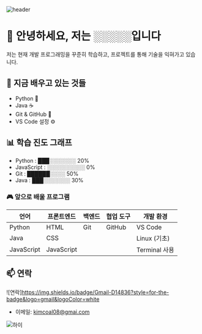 ![header](https://capsule-render.vercel.app/api?type=wave&&color=timeGradient,100:fd6585&height=200&text=My%20brain%20hurts.%20Thanks,%20code.&fontSize=30&fontAlignY=35)

# 👋 안녕하세요, 저는 ░░░░░입니다

저는 현재 개발 프로그래밍을 꾸준히 학습하고,
프로젝트를 통해 기술을 익혀가고 있습니다.

## 🧠 지금 배우고 있는 것들

- Python 🐍
- Java ☕
- Git & GitHub 🐙
- VS Code 설정 ⚙️


## 📊 학습 진도 그래프

- Python       : ███░░░░░░░ 20%
- JavaScript   : ░░░░░░░░░░ 0%
- Git          : ██████░░░░ 50%
- Java         : ███░░░░░░░ 30%

### 🎮 앞으로 배울 프로그램

| 언어        | 프론트엔드     | 백엔드     | 협업 도구         | 개발 환경      |
|-------------|----------------|------------|--------------------|----------------|
| Python      | HTML           | Git        | GitHub             | VS Code        |
| Java        | CSS            |            |                    | Linux (기초)   |
| JavaScript  | JavaScript     |            |                    | Terminal 사용  |
                                                 

## 📫 연락
![연락]https://img.shields.io/badge/Gmail-D14836?style=for-the-badge&logo=gmail&logoColor=white
- 이메일: kimcoal08@gmai.com




![하이](https://media2.giphy.com/media/v1.Y2lkPTc5MGI3NjExeWNjbDNodnV1a3IxNG0zZmFrc3B4ODA3amRmZXNmanR5MnE2bjI1YyZlcD12MV9pbnRlcm5hbF9naWZfYnlfaWQmY3Q9Zw/XKsRoJM6gBzqBKvNr5/giphy.gif)
